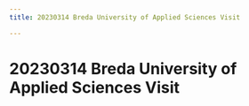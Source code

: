 ```yaml
---
title: 20230314 Breda University of Applied Sciences Visit

---
```


# 20230314 Breda University of Applied Sciences Visit